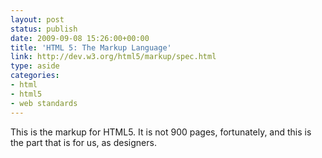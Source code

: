 ```yaml
---
layout: post
status: publish
date: 2009-09-08 15:26:00+00:00
title: 'HTML 5: The Markup Language'
link: http://dev.w3.org/html5/markup/spec.html
type: aside
categories:
- html
- html5
- web standards
---
```


This is the markup for HTML5. It is not 900 pages, fortunately, and this is the part that is for us, as designers.
